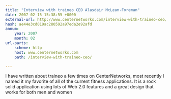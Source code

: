 ```yaml
---
title: "Interview with traineo CEO Alasdair McLean-Foreman"
date: 2007-02-15 15:38:55 +0000
external-url: http://www.centernetworks.com/interview-with-traineo-ceo/
hash: ae44e3cd019ac280592a97eda2e92afd
annum:
    year: 2007
    month: 02
url-parts:
    scheme: http
    host: www.centernetworks.com
    path: /interview-with-traineo-ceo/

---
```


I have written about traineo a few times on CenterNetworks, most recently I named it my favorite of all of the current fitness applications. It is a rock solid application using lots of Web 2.0 features and a great design that works for both men and women
